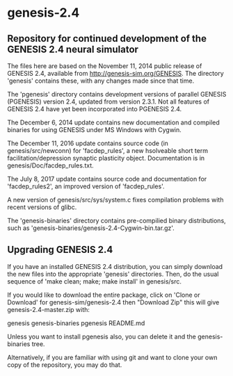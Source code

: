 genesis-2.4
===========

Repository for continued development of the GENESIS 2.4 neural simulator
------------------------------------------------------------------------

The files here are based on the November 11, 2014 public release of
GENESIS 2.4, available from http://genesis-sim.org/GENESIS. The directory
'genesis' contains these, with any changes made since that time.

The 'pgenesis' directory contains development versions of parallel
GENESIS (PGENESIS) version 2.4, updated from version 2.3.1. Not all
features of GENESIS 2.4 have yet been incorporated into PGENESIS 2.4.

The December 6, 2014 update contains new documentation and compiled binaries for
using GENESIS under MS Windows with Cygwin.

The December 11, 2016 update contains source code (in genesis/src/newconn) for
'facdep_rules', a new hsolveable short term facilitation/depression synaptic
plasticity object. Documentation is in genesis/Doc/facdep_rules.txt.

The July 8, 2017 update contains source code and documentation for
'facdep_rules2', an improved version of 'facdep_rules'.

A new version of genesis/src/sys/system.c fixes compilation problems with
recent versions of glibc.

The 'genesis-binaries' directory contains pre-compilied binary
distributions, such as 'genesis-binaries/genesis-2.4-Cygwin-bin.tar.gz'.

Upgrading GENESIS 2.4
---------------------

If you have an installed GENESIS 2.4 distribution, you can simply download
the new files into the appropriate 'genesis' directories. Then, do the usual
sequence of 'make clean; make; make install' in genesis/src.

If you would like to download the entire package, click on 'Clone or
Download' for genesis-sim/genesis-2.4 then "Download Zip" this will
give genesis-2.4-master.zip with:

genesis  genesis-binaries  pgenesis  README.md

Unless you want to install pgenesis also, you can delete it and the
genesis-binaries tree.

Alternatively, if you are familiar with using git and want to clone your
own copy of the repository, you may do that.
